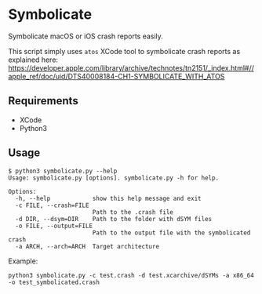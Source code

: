 # Symbolicate

Symbolicate macOS or iOS crash reports easily.

This script simply uses `atos` XCode tool to symbolicate crash reports as explained here:
https://developer.apple.com/library/archive/technotes/tn2151/_index.html#//apple_ref/doc/uid/DTS40008184-CH1-SYMBOLICATE_WITH_ATOS

## Requirements

* XCode
* Python3

## Usage

```
$ python3 symbolicate.py --help
Usage: symbolicate.py [options]. symbolicate.py -h for help.

Options:
  -h, --help            show this help message and exit
  -c FILE, --crash=FILE
                        Path to the .crash file
  -d DIR, --dsym=DIR    Path to the folder with dSYM files
  -o FILE, --output=FILE
                        Path to the output file with the symbolicated crash
  -a ARCH, --arch=ARCH  Target architecture
```

Example:

```
python3 symbolicate.py -c test.crash -d test.xcarchive/dSYMs -a x86_64 -o test_symbolicated.crash
```